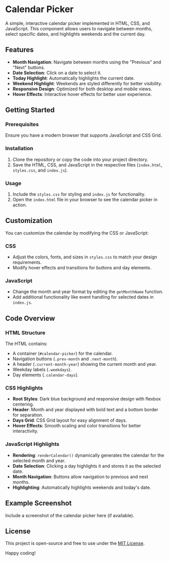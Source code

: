 # Calendar Picker

A simple, interactive calendar picker implemented in HTML, CSS, and JavaScript. This component allows users to navigate between months, select specific dates, and highlights weekends and the current day.

## Features

- **Month Navigation**: Navigate between months using the "Previous" and "Next" buttons.
- **Date Selection**: Click on a date to select it.
- **Today Highlight**: Automatically highlights the current date.
- **Weekend Highlight**: Weekends are styled differently for better visibility.
- **Responsive Design**: Optimized for both desktop and mobile views.
- **Hover Effects**: Interactive hover effects for better user experience.

## Getting Started

### Prerequisites

Ensure you have a modern browser that supports JavaScript and CSS Grid.

### Installation

1. Clone the repository or copy the code into your project directory.
2. Save the HTML, CSS, and JavaScript in the respective files (`index.html`, `styles.css`, and `index.js`).

### Usage

1. Include the `styles.css` for styling and `index.js` for functionality.
2. Open the `index.html` file in your browser to see the calendar picker in action.


## Customization

You can customize the calendar by modifying the CSS or JavaScript:

### CSS

- Adjust the colors, fonts, and sizes in `styles.css` to match your design requirements.
- Modify hover effects and transitions for buttons and day elements.

### JavaScript

- Change the month and year format by editing the `getMonthName` function.
- Add additional functionality like event handling for selected dates in `index.js`.

## Code Overview

### HTML Structure

The HTML contains:
- A container (`#calendar-picker`) for the calendar.
- Navigation buttons (`.prev-month` and `.next-month`).
- A header (`.current-month-year`) showing the current month and year.
- Weekday labels (`.weekdays`).
- Day elements (`.calendar-days`).

### CSS Highlights

- **Root Styles**: Dark blue background and responsive design with flexbox centering.
- **Header**: Month and year displayed with bold text and a bottom border for separation.
- **Days Grid**: CSS Grid layout for easy alignment of days.
- **Hover Effects**: Smooth scaling and color transitions for better interactivity.

### JavaScript Highlights

- **Rendering**: `renderCalendar()` dynamically generates the calendar for the selected month and year.
- **Date Selection**: Clicking a day highlights it and stores it as the selected date.
- **Month Navigation**: Buttons allow navigation to previous and next months.
- **Highlighting**: Automatically highlights weekends and today's date.

## Example Screenshot

Include a screenshot of the calendar picker here (if available).

## License

This project is open-source and free to use under the [MIT License](LICENSE).


Happy coding!
